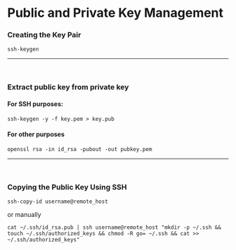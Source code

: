 # Public and Private Key Management

### Creating the Key Pair
```
ssh-keygen
``` 
---
</br>

### Extract public key from private key

#### For SSH purposes:
```
ssh-keygen -y -f key.pem > key.pub
```
#### For other purposes
```
openssl rsa -in id_rsa -pubout -out pubkey.pem
```
---
</br>

### Copying the Public Key Using SSH
```
ssh-copy-id username@remote_host
```
or manually
```
cat ~/.ssh/id_rsa.pub | ssh username@remote_host "mkdir -p ~/.ssh && touch ~/.ssh/authorized_keys && chmod -R go= ~/.ssh && cat >> ~/.ssh/authorized_keys"
```
